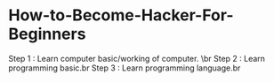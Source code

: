 # How-to-Become-Hacker-For-Beginners
Step 1 : Learn computer basic/working of computer. \br
Step 2 : Learn programming basic.br
Step 3 : Learn programming language.br
